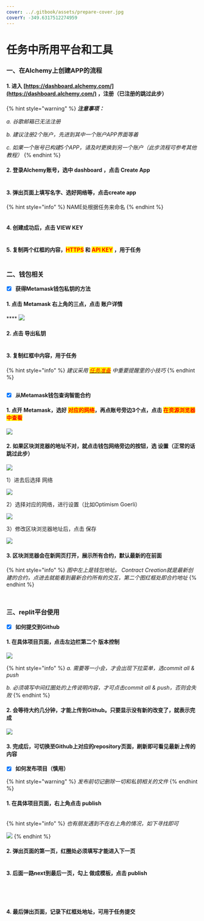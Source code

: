 ```yaml
---
cover: ../.gitbook/assets/prepare-cover.jpg
coverY: -349.6317512274959
---
```


# 任务中所用平台和工具

### 一、在Alchemy上创建APP的流程

#### &#x20;       1. 进入 [https://dashboard.alchemy.com/](https://dashboard.alchemy.com/) ，注册（已注册的跳过此步）

{% hint style="warning" %}
_**注意事项：**_&#x20;

_a. 谷歌邮箱已无法注册_

_b. 建议注册2个账户，先进到其中一个账户APP界面等着_

_c. 如果一个账号已构建5个APP，请及时更换到另一个账户（此步流程可参考其他教程）_
{% endhint %}

#### &#x20;       2. 登录Alchemy账号，选中 dashboard ，点击 Create App

<figure><img src="../.gitbook/assets/image (1) (3).png" alt=""><figcaption></figcaption></figure>

#### &#x20;       3. 弹出页面上填写名字、选好网络等，点击create app

{% hint style="info" %}
NAME处根据任务来命名
{% endhint %}

<figure><img src="../.gitbook/assets/image (6) (1) (1).png" alt=""><figcaption></figcaption></figure>

#### &#x20;       4. 创建成功后，点击 VIEW KEY

<figure><img src="../.gitbook/assets/image (19) (1).png" alt=""><figcaption></figcaption></figure>

#### &#x20;       5. 复制两个红框的内容，<mark style="color:red;">HTTPS</mark> 和 <mark style="color:red;">API KEY</mark> ，用于任务

<figure><img src="../.gitbook/assets/image (9) (1).png" alt=""><figcaption></figcaption></figure>



### 二、钱包相关

* [x] **获得Metamask钱包私钥的方法**

#### &#x20;           **1. 点击 Metamask 右上角的三点，点击 账户详情**           &#x20;

&#x20;                                              ****                                               ![](<../.gitbook/assets/image (13) (2).png>)

#### &#x20;           2. 点击 导出私钥

<figure><img src="../.gitbook/assets/image (15) (2) (1).png" alt=""><figcaption></figcaption></figure>

#### &#x20;           3. 复制红框中内容，用于任务

{% hint style="info" %}
_建议采用_ [_<mark style="color:red;">任务准备</mark>_](ren-wu-zhun-bei-zuo-qian-bi-kan.md) _中重要提醒里的小技巧_
{% endhint %}

<figure><img src="../.gitbook/assets/image (7) (2) (1).png" alt=""><figcaption></figcaption></figure>

* [x] **从Metamask钱包查询智能合约**

#### &#x20;           1. 点开 Metamask，选好 <mark style="color:red;">对应的网络</mark>，再点账号旁边3个点，点击 <mark style="color:red;">在资源浏览器中查看</mark>

&#x20;                                                    ![](<../.gitbook/assets/image (21) (1).png>)

#### &#x20;           2. 如果区块浏览器的地址不对，就点击钱包网络旁边的按钮，选 设置（正常的话跳过此步）

&#x20;                                                    ![](<../.gitbook/assets/image (3) (2).png>)

&#x20;               1）进去后选择 网络

&#x20;                                                    ![](<../.gitbook/assets/image (18) (1).png>)&#x20;

&#x20;               2）选择对应的网络，进行设置（比如Optimism Goerli）

&#x20;                                                    ![](<../.gitbook/assets/image (4) (2) (1).png>)

&#x20;               3）修改区块浏览器地址后，点击 保存

&#x20;                                              ![](<../.gitbook/assets/image (2) (3).png>)

#### &#x20;           3. 区块浏览器会在新网页打开，展示所有合约，默认最新的在前面

{% hint style="info" %}
_图中左上是钱包地址。 Contract Creation就是最新创建的合约，点进去就能看到最新合约所有的交互，第二个图红框处即合约地址_
{% endhint %}

<figure><img src="../.gitbook/assets/image (27) (1).png" alt=""><figcaption></figcaption></figure>

<figure><img src="../.gitbook/assets/image (16) (2).png" alt=""><figcaption></figcaption></figure>



### 三、replit平台使用

* [x] **如何提交到Github**

#### &#x20;       1. 在具体项目页面，点击左边栏第二个 版本控制

&#x20;                                              ![](<../.gitbook/assets/image (26) (1).png>)

{% hint style="info" %}
_a. 需要等一小会，才会出现下拉菜单，选commit all & push_

_b. 必须填写中间红圈处的上传说明内容，才可点击commit all & push，否则会失败_
{% endhint %}

#### &#x20;       2. 会等待大约几分钟，才能上传到Github。只要显示没有新的改变了，就表示完成

&#x20;                                   ![](<../.gitbook/assets/image (17) (1) (1).png>)

#### &#x20;       3. 完成后，可切换至Github上对应的repository页面，刷新即可看见最新上传的内容



* [x] **如何发布项目（慎用）**

{% hint style="warning" %}
_发布前切记删除一切和私钥相关的文件_
{% endhint %}

#### &#x20;       1. 在具体项目页面，右上角点击 publish

<figure><img src="../.gitbook/assets/image (20) (1) (1).png" alt=""><figcaption></figcaption></figure>

{% hint style="info" %}
_也有朋友遇到不在右上角的情况，如下寻找即可_

![](<../.gitbook/assets/image (28) (1).png>)
{% endhint %}

#### &#x20;       2.  弹出页面的第一页，红圈处必须填写才能进入下一页

<figure><img src="../.gitbook/assets/image (32).png" alt=""><figcaption></figcaption></figure>

#### &#x20;       3. 后面一路next到最后一页，勾上 做成模板，点击 publish

<figure><img src="../.gitbook/assets/image (23) (1).png" alt=""><figcaption></figcaption></figure>

<figure><img src="../.gitbook/assets/image (14) (1) (2).png" alt=""><figcaption></figcaption></figure>

<figure><img src="../.gitbook/assets/image (25) (1) (1).png" alt=""><figcaption></figcaption></figure>

<figure><img src="../.gitbook/assets/image (8) (2).png" alt=""><figcaption></figcaption></figure>

#### &#x20;       4. 最后弹出页面，记录下红框处地址，可用于任务提交

<figure><img src="../.gitbook/assets/image (24) (1).png" alt=""><figcaption></figcaption></figure>

